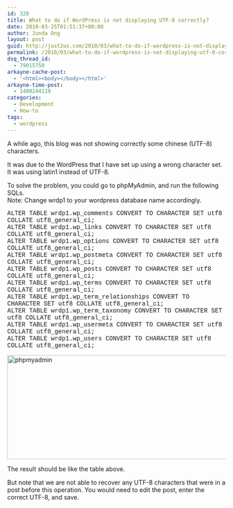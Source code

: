 ```yaml
---
id: 328
title: What to do if WordPress is not displaying UTF-8 correctly?
date: 2010-03-25T01:51:37+00:00
author: Junda Ong
layout: post
guid: http://just2us.com/2010/03/what-to-do-if-wordpress-is-not-displaying-utf-8-correctly/
permalink: /2010/03/what-to-do-if-wordpress-is-not-displaying-utf-8-correctly/
dsq_thread_id:
  - 79015750
arkayne-cache-post:
  - '<html><body></body></html>'
arkayne-time-post:
  - 1400244119
categories:
  - Development
  - How-to
tags:
  - wordpress
---
```

A while ago, this blog was not showing correctly some chinese (UTF-8) characters.

It was due to the WordPress that I have set up using a wrong character set. It was using latin1 instead of UTF-8.

To solve the problem, you could go to phpMyAdmin, and run the following SQLs.   
Note: Change wrdp1 to your wordpress database name accordingly.

<font face="Courier">ALTER TABLE wrdp1.wp_comments CONVERT TO CHARACTER SET utf8 COLLATE utf8_general_ci; <br />ALTER TABLE wrdp1.wp_links CONVERT TO CHARACTER SET utf8 COLLATE utf8_general_ci; <br />ALTER TABLE wrdp1.wp_options CONVERT TO CHARACTER SET utf8 COLLATE utf8_general_ci; <br />ALTER TABLE wrdp1.wp_postmeta CONVERT TO CHARACTER SET utf8 COLLATE utf8_general_ci; <br />ALTER TABLE wrdp1.wp_posts CONVERT TO CHARACTER SET utf8 COLLATE utf8_general_ci; <br />ALTER TABLE wrdp1.wp_terms CONVERT TO CHARACTER SET utf8 COLLATE utf8_general_ci; <br />ALTER TABLE wrdp1.wp_term_relationships CONVERT TO CHARACTER SET utf8 COLLATE utf8_general_ci; <br />ALTER TABLE wrdp1.wp_term_taxonomy CONVERT TO CHARACTER SET utf8 COLLATE utf8_general_ci; <br />ALTER TABLE wrdp1.wp_usermeta CONVERT TO CHARACTER SET utf8 COLLATE utf8_general_ci; <br />ALTER TABLE wrdp1.wp_users CONVERT TO CHARACTER SET utf8 COLLATE utf8_general_ci;</font> 

<a href="http://blog.just2us.com/wp-content/uploads/2010/03/phpmyadmin.png" onclick="__gaTracker('send', 'event', 'outbound-article', 'http://blog.just2us.com/wp-content/uploads/2010/03/phpmyadmin.png', '');"><img title="phpmyadmin" style="border-right: 0px; border-top: 0px; display: block; float: none; margin-left: auto; border-left: 0px; margin-right: auto; border-bottom: 0px" height="239" alt="phpmyadmin" src="http://blog.just2us.com/wp-content/uploads/2010/03/phpmyadmin_thumb.png" width="606" border="0" /></a>

The result should be like the table above. 

But note that we are not able to recover any UTF-8 characters that were in a post before this operation. You would need to edit the post, enter the correct UTF-8, and save.

<div style="font-size:0px;height:0px;line-height:0px;margin:0;padding:0;clear:both">
</div>